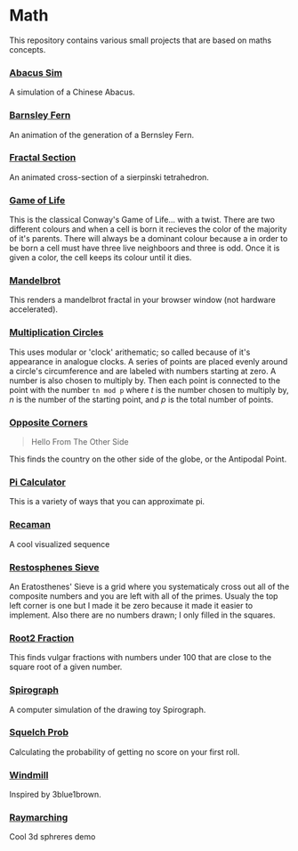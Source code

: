 # Math

This repository contains various small projects that are based on maths concepts.

### [Abacus Sim](./AbacusSim/)

A simulation of a Chinese Abacus.

### [Barnsley Fern](./BarnsleyFern/)

An animation of the generation of a Bernsley Fern.

### [Fractal Section](./FractalSection/)

An animated cross-section of a sierpinski tetrahedron.

### [Game of Life](./GameOfLife/)

This is the classical Conway's Game of Life... with a twist. There are two different colours and when a cell is born it recieves the color of the majority of it's parents. There will always be a dominant colour because a in order to be born a cell must have three live neighboors and three is odd. Once it is given a color, the cell keeps its colour until it dies.

### [Mandelbrot](./Mandelbrot/)

This renders a mandelbrot fractal in your browser window (not hardware accelerated).

### [Multiplication Circles](./MultiplicationCircles/)

This uses modular or 'clock' arithematic; so called because of it's appearance in analogue clocks. A series of points are placed evenly around a circle's circumference and are labeled with numbers starting at zero. A number is also chosen to multiply by. Then each point is connected to the point with the number `tn mod p` where _t_ is the number chosen to multiply by, _n_ is the number of the starting point, and _p_ is the total number of points.

### [Opposite Corners](./OppositeCorners/)

> Hello From The Other Side

This finds the country on the other side of the globe, or the Antipodal Point.

### [Pi Calculator](./PiCalculator/)

This is a variety of ways that you can approximate pi.

### [Recaman](./Recaman/)

A cool visualized sequence

### [Restosphenes Sieve](./RestosphenesSieve/)

An Eratosthenes' Sieve is a grid where you systematicaly cross out all of the composite numbers and you are left with all of the primes. Usualy the top left corner is one but I made it be zero because it made it easier to implement. Also there are no numbers drawn; I only filled in the squares.

### [Root2 Fraction](./Root2Fraction/)

This finds vulgar fractions with numbers under 100 that are close to the square root of a given number.

### [Spirograph](./Spirograph/)

A computer simulation of the drawing toy Spirograph.

### [Squelch Prob](./SquelchProb/)

Calculating the probability of getting no score on your first roll.

### [Windmill](./Windmill/)

Inspired by 3blue1brown.

### [Raymarching](./raymarching/)

Cool 3d sphreres demo
